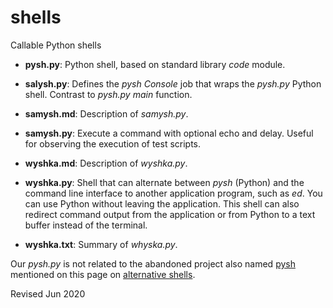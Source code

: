 
shells
======

Callable Python shells

- **pysh.py**: Python shell, based on standard library *code* module. 

- **salysh.py**: Defines the *pysh* *Console* job that wraps the *pysh.py*
  Python shell. Contrast to *pysh.py* *main* function.

- **samysh.md**: Description of *samysh.py*.

- **samysh.py**: Execute a command with optional echo and delay.
  Useful for observing the execution of test scripts.

- **wyshka.md**: Description of *wyshka.py*.

- **wyshka.py**: Shell that can alternate between *pysh* (Python) and
  the command line interface to another application program, such as
  *ed*.  You can use Python without leaving the application.  This shell
  can also redirect command output from the application or from Python
  to a text buffer instead of the terminal.

- **wyshka.txt**: Summary of *whyska.py*.

Our *pysh.py* is not related to the abandoned project also named 
[pysh](http://pysh.sourceforge.net/) mentioned on this page on
[alternative shells](https://github.com/oilshell/oil/wiki/ExternalResources).

Revised Jun 2020

